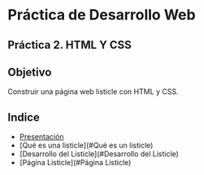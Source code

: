 # Práctica de Desarrollo Web

## Práctica 2. HTML Y CSS

## Objetivo
Construir una página web listicle con HTML y CSS.

## Indice
* [Presentación](#Presentación)
* [Qué es una listicle](#Qué es un listicle)
* [Desarrollo del Listicle](#Desarrollo del Listicle)
* [Página Listicle](#Página Listicle)
